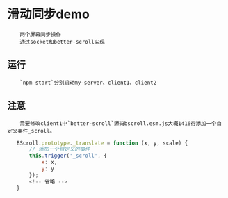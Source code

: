滑动同步demo
========
        两个屏幕同步操作  
        通过socket和better-scroll实现  
运行
-------
        `npm start`分别启动my-server、client1、client2

注意
-------
        需要修改client1中`better-scroll`源码bscroll.esm.js大概1416行添加一个自定义事件_scroll。
 ```javascript
    BScroll.prototype._translate = function (x, y, scale) {
        // 添加一个自定义的事件
        this.trigger('_scroll', {
            x: x,
            y: y
        });
        <!-- 省略 -->
    }
```